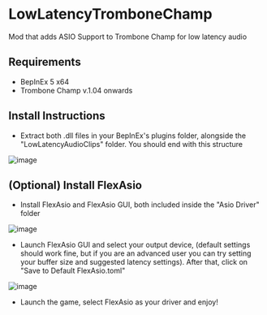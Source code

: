 # LowLatencyTromboneChamp
Mod that adds ASIO Support to Trombone Champ for low latency audio

## Requirements

- BepInEx 5 x64
- Trombone Champ v.1.04 onwards

## Install Instructions

- Extract both .dll files in your BepInEx's plugins folder, alongside the "LowLatencyAudioClips" folder. You should end with this structure

![image](https://user-images.githubusercontent.com/16619220/199308094-ccd46e4e-a036-4866-ada3-7ba11600ff6d.png)


## (Optional) Install FlexAsio
- Install FlexAsio and FlexAsio GUI, both included inside the "Asio Driver" folder

![image](https://user-images.githubusercontent.com/16619220/199308207-4a25beed-7418-4313-8b39-4ad4eea17ae5.png)

- Launch FlexAsio GUI and select your output device, (default settings should work fine, but if you are an advanced user you can try setting your buffer size and suggested latency settings). After that, click on "Save to Default FlexAsio.toml"

![image](https://user-images.githubusercontent.com/16619220/199308390-70307cb1-fbe3-4217-9435-6aa8ff6e4d5f.png)

- Launch the game, select FlexAsio as your driver and enjoy! 
